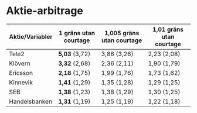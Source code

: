 # Aktie-arbitrage


| Aktie/Variabler| 1 gräns utan courtage | 1,005 gräns utan courtage | 1,01 gräns utan courtage |
| --- | --- | --- | --- |
| Tele2 | **5,03** (3,72) | 3,86 (3,26) | 2,23 (2,08) |
| Klövern | **3,32** (2,68) | 2,36 (2,11) | 1,90 (1,79) |
| Ericsson | **2,18** (1,75) | 1,99 (1,76) | 1,73 (1,62) |
| Kinnevik | **1,41** (1,29) | 1,35 (1,28) | 1,29 (1,25) |
| SEB | **1,38** (1,23) | 1,38 (1,29) | 1,30 (1,25) |
| Handelsbanken | **1,31** (1,19) | 1,25 (1,19) | 1,22 (1,18) |
